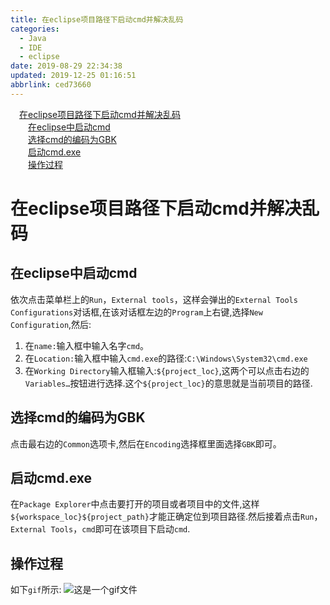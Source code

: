 ```yaml
---
title: 在eclipse项目路径下启动cmd并解决乱码
categories: 
  - Java
  - IDE
  - eclipse
date: 2019-08-29 22:34:38
updated: 2019-12-25 01:16:51
abbrlink: ced73660
---
```

<div id='my_toc'><a href="/blog/ced73660/#在eclipse项目路径下启动cmd并解决乱码" class="header_1">在eclipse项目路径下启动cmd并解决乱码</a>&nbsp;<br><a href="/blog/ced73660/#在eclipse中启动cmd" class="header_2">在eclipse中启动cmd</a>&nbsp;<br><a href="/blog/ced73660/#选择cmd的编码为GBK" class="header_2">选择cmd的编码为GBK</a>&nbsp;<br><a href="/blog/ced73660/#启动cmd-exe" class="header_2">启动cmd.exe</a>&nbsp;<br><a href="/blog/ced73660/#操作过程" class="header_2">操作过程</a>&nbsp;<br></div>
<style>.header_1{margin-left: 1em;}.header_2{margin-left: 2em;}.header_3{margin-left: 3em;}.header_4{margin-left: 4em;}.header_5{margin-left: 5em;}.header_6{margin-left: 6em;}</style>
<!--more-->
<script>if (navigator.platform.search('arm')==-1){document.getElementById('my_toc').style.display = 'none';}var e,p = document.getElementsByTagName('p');while (p.length>0) {e = p[0];e.parentElement.removeChild(e);}</script>

<!--end-->
# 在eclipse项目路径下启动cmd并解决乱码 #
## 在eclipse中启动cmd ##
依次点击菜单栏上的`Run`，`External tools`，这样会弹出的`External Tools Configurations`对话框,在该对话框左边的`Program`上右键,选择`New Configuration`,然后:
1. 在`name:`输入框中输入名字`cmd`。
2. 在`Location:`输入框中输入`cmd.exe`的路径:`C:\Windows\System32\cmd.exe`
3. 在`Working Directory`输入框输入:`${project_loc}`,这两个可以点击右边的`Variables…`按钮进行选择.这个`${project_loc}`的意思就是当前项目的路径.

## 选择cmd的编码为GBK ##
点击最右边的`Common`选项卡,然后在`Encoding`选择框里面选择`GBK`即可。
## 启动cmd.exe ##
在`Package Explorer`中点击要打开的项目或者项目中的文件,这样`${workspace_loc}${project_path}`才能正确定位到项目路径.然后接着点击`Run`，`External Tools`，`cmd`即可在该项目下启动`cmd`.
## 操作过程 ##
如下`gif`所示:
![这是一个gif文件](https://image-1257720033.cos.ap-shanghai.myqcloud.com/gif/IDE/eclipse/cmd/1.gif)
